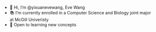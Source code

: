 - 👋 Hi, I’m @yixuanevewang, Eve Wang
- 📚 I’m currently enrolled in a Computer Science and Biology joint major at McGill Univeristy 
- 🌱 Open to learning new concepts

<!---
yixuanevewang/yixuanevewang is a ✨ special ✨ repository because its `README.md` (this file) appears on your GitHub profile.
You can click the Preview link to take a look at your changes.
--->
